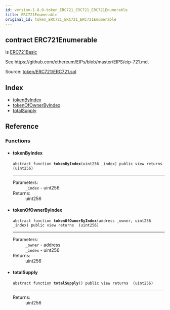 ```yaml
---
id: version-1.8.0-token_ERC721_ERC721_ERC721Enumerable
title: ERC721Enumerable
original_id: token_ERC721_ERC721_ERC721Enumerable
---
```


<div class="contract-doc"><div class="contract"><h2 class="contract-header"><span class="contract-kind">contract</span> ERC721Enumerable</h2><p class="base-contracts"><span>is</span> <a href="token_ERC721_ERC721Basic.html">ERC721Basic</a></p><p class="description">See https://github.com/ethereum/EIPs/blob/master/EIPS/eip-721.md.</p><div class="source">Source: <a href="https://github.com/OpenZeppelin/zeppelin-solidity/blob/v1.8.0/contracts/token/ERC721/ERC721.sol" target="_blank">token/ERC721/ERC721.sol</a></div></div><div class="index"><h2>Index</h2><ul><li><a href="token_ERC721_ERC721_ERC721Enumerable.html#tokenByIndex">tokenByIndex</a></li><li><a href="token_ERC721_ERC721_ERC721Enumerable.html#tokenOfOwnerByIndex">tokenOfOwnerByIndex</a></li><li><a href="token_ERC721_ERC721_ERC721Enumerable.html#totalSupply">totalSupply</a></li></ul></div><div class="reference"><h2>Reference</h2><div class="functions"><h3>Functions</h3><ul><li><div class="item function"><span id="tokenByIndex" class="anchor-marker"></span><h4 class="name">tokenByIndex</h4><div class="body"><code class="signature"><span>abstract </span>function <strong>tokenByIndex</strong><span>(uint256 _index) </span><span>public </span><span>view </span><span>returns  (uint256) </span></code><hr/><dl><dt><span class="label-parameters">Parameters:</span></dt><dd><div><code>_index</code> - uint256</div></dd><dt><span class="label-return">Returns:</span></dt><dd>uint256</dd></dl></div></div></li><li><div class="item function"><span id="tokenOfOwnerByIndex" class="anchor-marker"></span><h4 class="name">tokenOfOwnerByIndex</h4><div class="body"><code class="signature"><span>abstract </span>function <strong>tokenOfOwnerByIndex</strong><span>(address _owner, uint256 _index) </span><span>public </span><span>view </span><span>returns  (uint256) </span></code><hr/><dl><dt><span class="label-parameters">Parameters:</span></dt><dd><div><code>_owner</code> - address</div><div><code>_index</code> - uint256</div></dd><dt><span class="label-return">Returns:</span></dt><dd>uint256</dd></dl></div></div></li><li><div class="item function"><span id="totalSupply" class="anchor-marker"></span><h4 class="name">totalSupply</h4><div class="body"><code class="signature"><span>abstract </span>function <strong>totalSupply</strong><span>() </span><span>public </span><span>view </span><span>returns  (uint256) </span></code><hr/><dl><dt><span class="label-return">Returns:</span></dt><dd>uint256</dd></dl></div></div></li></ul></div></div></div>
